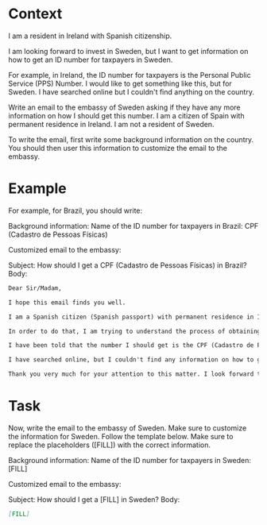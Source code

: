 # Context
I am a resident in Ireland with Spanish citizenship.

I am looking forward to invest in Sweden, but I want to get information on how to get an ID number for taxpayers in Sweden.

For example, in Ireland, the ID number for taxpayers is the Personal Public Service (PPS) Number. I would like to get something like this, but for Sweden. I have searched online but I couldn't find anything on the country.

Write an email to the embassy of Sweden asking if they have any more information on how I should get this number. I am a citizen of Spain with permanent residence in Ireland. I am not a resident of Sweden.

To write the email, first write some background information on the country. You should then user this information to customize the email to the embassy.

# Example
For example, for Brazil, you should write:

Background information:
Name of the ID number for taxpayers in Brazil: CPF (Cadastro de Pessoas Físicas)

Customized email to the embassy:

Subject: How should I get a CPF (Cadastro de Pessoas Físicas) in Brazil?
Body:
```md
Dear Sir/Madam,

I hope this email finds you well.

I am a Spanish citizen (Spanish passport) with permanent residence in Ireland. I am looking forward to investing in Brazil, as a foreign investor (no residence in Brazil).

In order to do that, I am trying to understand the process of obtaining the number that identifies taxpayers in Brazil, to be able to declare the relevant information to the tax authorities.

I have been told that the number I should get is the CPF (Cadastro de Pessoas Físicas). Feel free to correct me if I am wrong.

I have searched online, but I couldn't find any information on how to get a CPF from abroad. This is why I am reaching out to you for guidance. If you could provide me with information on the process or direct me to the relevant authorities, I would greatly appreciate it.

Thank you very much for your attention to this matter. I look forward to your response and any help you can provide.
```

# Task
Now, write the email to the embassy of Sweden. Make sure to customize the information for Sweden. Follow the template below. Make sure to replace the placeholders ([FILL]) with the correct information.

Background information:
Name of the ID number for taxpayers in Sweden: [FILL]

Customized email to the embassy:

Subject: How should I get a [FILL] in Sweden?
Body:
```md
[FILL]
```
